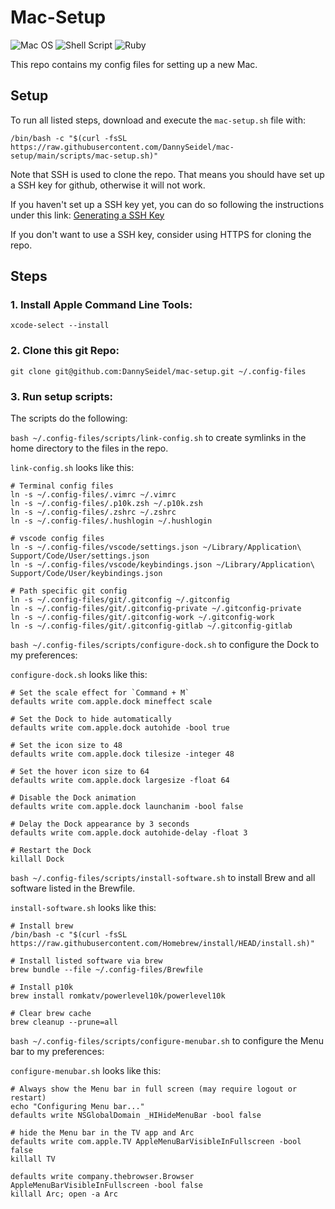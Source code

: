 # Mac-Setup

![Mac OS](https://img.shields.io/badge/mac%20os-000000?style=for-the-badge&logo=macos&logoColor=F0F0F0)
![Shell Script](https://img.shields.io/badge/shell_script-%23121011.svg?style=for-the-badge&logo=gnu-bash&logoColor=white)
![Ruby](https://img.shields.io/badge/ruby-%23CC342D.svg?style=for-the-badge&logo=ruby&logoColor=white)

This repo contains my config files for setting up a new Mac.

## Setup
To run all listed steps, download and execute the `mac-setup.sh` file with:
```shell
/bin/bash -c "$(curl -fsSL https://raw.githubusercontent.com/DannySeidel/mac-setup/main/scripts/mac-setup.sh)"
```
Note that SSH is used to clone the repo. That means you should have set up a SSH key for github, otherwise it will not work.

If you haven't set up a SSH key yet, you can do so following the instructions under this link: [Generating a SSH Key](https://docs.github.com/en/authentication/connecting-to-github-with-ssh/generating-a-new-ssh-key-and-adding-it-to-the-ssh-agent)

If you don't want to use a SSH key, consider using HTTPS for cloning the repo.

## Steps

### 1. Install Apple Command Line Tools:
```shell
xcode-select --install
```

### 2. Clone this git Repo:
```shell
git clone git@github.com:DannySeidel/mac-setup.git ~/.config-files
```

### 3. Run setup scripts:

The scripts do the following:

`bash ~/.config-files/scripts/link-config.sh` to create symlinks in the home directory to the files in the repo.

`link-config.sh` looks like this:
```shell
# Terminal config files
ln -s ~/.config-files/.vimrc ~/.vimrc
ln -s ~/.config-files/.p10k.zsh ~/.p10k.zsh
ln -s ~/.config-files/.zshrc ~/.zshrc
ln -s ~/.config-files/.hushlogin ~/.hushlogin

# vscode config files
ln -s ~/.config-files/vscode/settings.json ~/Library/Application\ Support/Code/User/settings.json
ln -s ~/.config-files/vscode/keybindings.json ~/Library/Application\ Support/Code/User/keybindings.json

# Path specific git config
ln -s ~/.config-files/git/.gitconfig ~/.gitconfig
ln -s ~/.config-files/git/.gitconfig-private ~/.gitconfig-private
ln -s ~/.config-files/git/.gitconfig-work ~/.gitconfig-work
ln -s ~/.config-files/git/.gitconfig-gitlab ~/.gitconfig-gitlab
```

`bash ~/.config-files/scripts/configure-dock.sh` to configure the Dock to my preferences:

`configure-dock.sh` looks like this:
```shell
# Set the scale effect for `Command + M`
defaults write com.apple.dock mineffect scale

# Set the Dock to hide automatically
defaults write com.apple.dock autohide -bool true

# Set the icon size to 48
defaults write com.apple.dock tilesize -integer 48

# Set the hover icon size to 64
defaults write com.apple.dock largesize -float 64

# Disable the Dock animation
defaults write com.apple.dock launchanim -bool false

# Delay the Dock appearance by 3 seconds
defaults write com.apple.dock autohide-delay -float 3

# Restart the Dock
killall Dock
```

`bash ~/.config-files/scripts/install-software.sh` to install Brew and all software listed in the Brewfile.

`install-software.sh` looks like this:
```shell
# Install brew
/bin/bash -c "$(curl -fsSL https://raw.githubusercontent.com/Homebrew/install/HEAD/install.sh)"

# Install listed software via brew
brew bundle --file ~/.config-files/Brewfile

# Install p10k
brew install romkatv/powerlevel10k/powerlevel10k

# Clear brew cache
brew cleanup --prune=all
```

`bash ~/.config-files/scripts/configure-menubar.sh` to configure the Menu bar to my preferences:

`configure-menubar.sh` looks like this:

```shell
# Always show the Menu bar in full screen (may require logout or restart)
echo "Configuring Menu bar..."
defaults write NSGlobalDomain _HIHideMenuBar -bool false

# hide the Menu bar in the TV app and Arc
defaults write com.apple.TV AppleMenuBarVisibleInFullscreen -bool false
killall TV

defaults write company.thebrowser.Browser AppleMenuBarVisibleInFullscreen -bool false
killall Arc; open -a Arc
```
